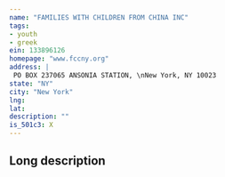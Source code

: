 ```yaml
---
name: "FAMILIES WITH CHILDREN FROM CHINA INC"
tags:
- youth
- greek
ein: 133896126
homepage: "www.fccny.org"
address: |
 PO BOX 237065 ANSONIA STATION, \nNew York, NY 10023
state: "NY"
city: "New York"
lng: 
lat: 
description: ""
is_501c3: X
---
```


## Long description



